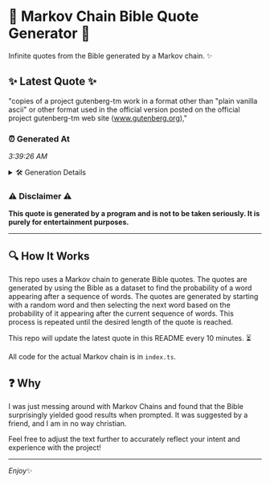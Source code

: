 # 📖 Markov Chain Bible Quote Generator 📖

Infinite quotes from the Bible generated by a Markov chain. ✨

## ✨ Latest Quote ✨
"copies of a project gutenberg-tm work in a format other than "plain vanilla ascii" or other format used in the official version posted on the official project gutenberg-tm web site (www.gutenberg.org),"

### ⏰ Generated At
*3:39:26 AM*

<details>
    <summary>🛠️ Generation Details</summary>
    <p>
        <strong>🌱 Seed:</strong> copies<br>
        <strong>🔄 Iterations:</strong> 30<br>
        <strong>📜 Context History:</strong><br>[ copies ]: of<br>[ copies, of ]: a<br>[ copies, of, a ]: project<br>[ copies, of, a, project ]: gutenberg-tm<br>[ copies, of, a, project, gutenberg-tm ]: work<br>[ copies, of, a, project, gutenberg-tm, work ]: in<br>[ of, a, project, gutenberg-tm, work, in ]: a<br>[ a, project, gutenberg-tm, work, in, a ]: format<br>[ project, gutenberg-tm, work, in, a, format ]: other<br>[ gutenberg-tm, work, in, a, format, other ]: than<br>[ work, in, a, format, other, than ]: "plain<br>[ in, a, format, other, than, "plain ]: vanilla<br>[ a, format, other, than, "plain, vanilla ]: ascii"<br>[ format, other, than, "plain, vanilla, ascii" ]: or<br>[ other, than, "plain, vanilla, ascii", or ]: other<br>[ than, "plain, vanilla, ascii", or, other ]: format<br>[ "plain, vanilla, ascii", or, other, format ]: used<br>[ vanilla, ascii", or, other, format, used ]: in<br>[ ascii", or, other, format, used, in ]: the<br>[ or, other, format, used, in, the ]: official<br>[ other, format, used, in, the, official ]: version<br>[ format, used, in, the, official, version ]: posted<br>[ used, in, the, official, version, posted ]: on<br>[ in, the, official, version, posted, on ]: the<br>[ the, official, version, posted, on, the ]: official<br>[ official, version, posted, on, the, official ]: project<br>[ version, posted, on, the, official, project ]: gutenberg-tm<br>[ posted, on, the, official, project, gutenberg-tm ]: web<br>[ on, the, official, project, gutenberg-tm, web ]: site<br>[ the, official, project, gutenberg-tm, web, site ]: (www.gutenberg.org),<br>
    </p>
</details>

### ⚠️ Disclaimer ⚠️
**This quote is generated by a program and is not to be taken seriously. It is purely for entertainment purposes.**

---

## 🔍 How It Works

This repo uses a Markov chain to generate Bible quotes. The quotes are generated by using the Bible as a dataset to find the probability of a word appearing after a sequence of words. The quotes are generated by starting with a random word and then selecting the next word based on the probability of it appearing after the current sequence of words. This process is repeated until the desired length of the quote is reached.

This repo will update the latest quote in this README every 10 minutes. ⏳

All code for the actual Markov chain is in `index.ts`.

## ❓ Why

I was just messing around with Markov Chains and found that the Bible surprisingly yielded good results when prompted. 
It was suggested by a friend, and I am in no way christian.

Feel free to adjust the text further to accurately reflect your intent and experience with the project!

---

*Enjoy*✨
